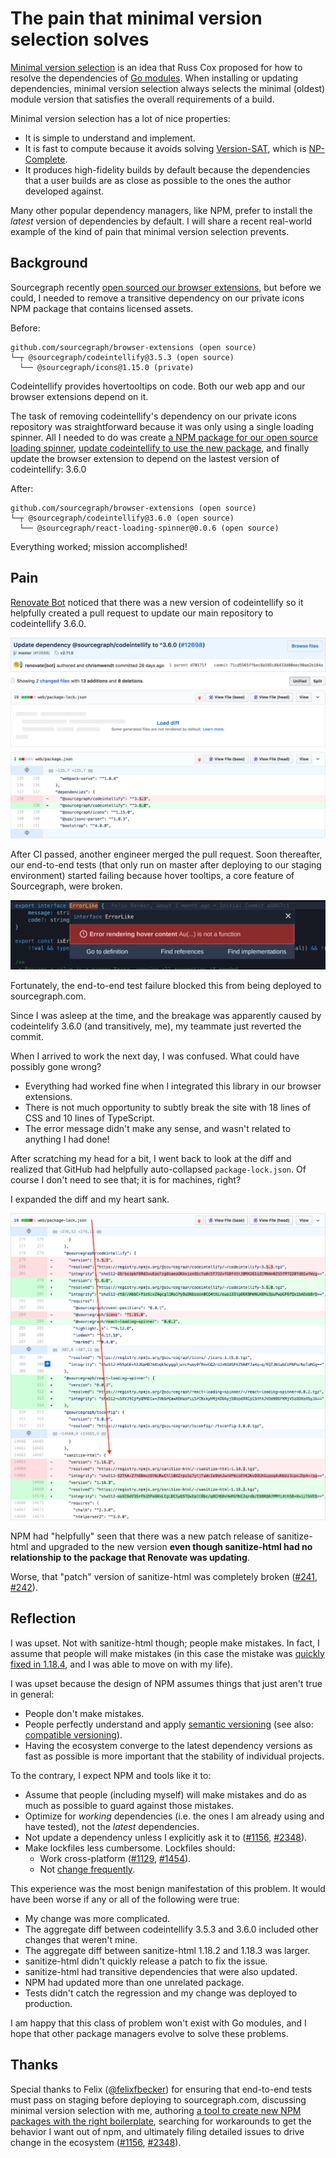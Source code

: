 # The pain that minimal version selection solves

[Minimal version selection](https://research.swtch.com/vgo-mvs) is an idea that Russ Cox proposed for how to resolve the dependencies of [Go modules](https://github.com/golang/go/wiki/Modules). When installing or updating dependencies, minimal version selection always selects the minimal (oldest) module version that satisfies the overall requirements of a build.

Minimal version selection has a lot of nice properties:

- It is simple to understand and implement.
- It is fast to compute because it avoids solving [Version-SAT](https://research.swtch.com/version-sat), which is [NP-Complete](https://en.wikipedia.org/wiki/NP-completeness).
- It produces high-fidelity builds by default because the dependencies that a user builds are as close as possible to the ones the author developed against.

Many other popular dependency managers, like NPM, prefer to install the _latest_ version of dependencies by default. I will share a recent real-world example of the kind of pain that minimal version selection prevents.

## Background

Sourcegraph recently [open sourced our browser extensions](https://about.sourcegraph.com/blog/sourcegraph-browser-extensions-are-now-open-source/), but before we could, I needed to remove a transitive dependency on our private icons NPM package that contains licensed assets.

Before:

```
github.com/sourcegraph/browser-extensions (open source)
└─┬ @sourcegraph/codeintellify@3.5.3 (open source)
  └── @sourcegraph/icons@1.15.0 (private)
```

Codeintellify provides hovertooltips on code. Both our web app and our browser extensions depend on it.

The task of removing codeintellify's dependency on our private icons repository was straightforward because it was only using a single loading spinner. All I needed to do was create [a NPM package for our open source loading spinner](https://github.com/sourcegraph/react-loading-spinner), [update codeintellify to use the new package](https://github.com/sourcegraph/codeintellify/pull/33), and finally update the browser extension to depend on the lastest version of codeintellify: 3.6.0

After:

```
github.com/sourcegraph/browser-extensions (open source)
└─┬ @sourcegraph/codeintellify@3.6.0 (open source)
  └── @sourcegraph/react-loading-spinner@0.0.6 (open source)
```

Everything worked; mission accomplished!

## Pain

[Renovate Bot](https://renovatebot.com/) noticed that there was a new version of codeintellify so it helpfully created a pull request to update our main repository to codeintellify 3.6.0.

![Pull request diff](diff.png)

After CI passed, another engineer merged the pull request. Soon thereafter, our end-to-end tests (that only run on master after deploying to our staging environment) started failing because hover tooltips, a core feature of Sourcegraph, were broken.

![Hover tooltips error](error.png)

Fortunately, the end-to-end test failure blocked this from being deployed to sourcegraph.com.

Since I was asleep at the time, and the breakage was apparently caused by codeintelify 3.6.0 (and transitively, me), my teammate just reverted the commit.

When I arrived to work the next day, I was confused. What could have possibly gone wrong?

- Everything had worked fine when I integrated this library in our browser extensions.
- There is not much opportunity to subtly break the site with 18 lines of CSS and 10 lines of TypeScript.
- The error message didn't make any sense, and wasn't related to anything I had done!

After scratching my head for a bit, I went back to look at the diff and realized that GitHub had helpfully auto-collapsed `package-lock.json`. Of course I don't need to see that; it is for machines, right?

I expanded the diff and my heart sank.

![package-lock.json](package-lock.png)

NPM had "helpfully" seen that there was a new patch release of sanitize-html and upgraded to the new version **even though sanitize-html had no relationship to the package that Renovate was updating**.

Worse, that "patch" version of sanitize-html was completely broken ([#241](https://github.com/punkave/sanitize-html/issues/241), [#242](https://github.com/punkave/sanitize-html/issues/242)).

## Reflection

I was upset. Not with sanitize-html though; people make mistakes. In fact, I assume that people will make mistakes (in this case the mistake was [quickly fixed in 1.18.4](https://github.com/punkave/sanitize-html/pull/244), and I was able to move on with my life).

I was upset because the design of NPM assumes things that just aren't true in general:

- People don't make mistakes.
- People perfectly understand and apply [semantic versioning](https://semver.org/) (see also: [compatible versioning](https://github.com/staltz/comver#why-use-compatible-versioning)).
- Having the ecosystem converge to the latest dependency versions as fast as possible is more important that the stability of individual projects.

To the contrary, I expect NPM and tools like it to:

- Assume that people (including myself) will make mistakes and do as much as possible to guard against those mistakes.
- Optimize for _working_ dependencies (i.e. the ones I am already using and have tested), not the _latest_ dependencies.
- Not update a dependency unless I explicitly ask it to ([#1156](https://npm.community/t/impossible-to-update-single-package-without-updating-its-dependencies/1156), [#2348](https://github.com/renovatebot/renovate/issues/2348)).
- Make lockfiles less cumbersome. Lockfiles should:
  - Work cross-platform ([#1129](https://npm.community/t/package-lock-json-keeps-changing-between-platforms-and-runs/1129), [#1454](https://npm.community/t/package-lock-json-changes-from-one-npm-install-to-the-next/1454)).
  - Not [change frequently](https://stackoverflow.com/questions/47638381/why-did-package-lock-json-change-the-integrity-hash-from-sha1-to-sha512).

This experience was the most benign manifestation of this problem. It would have been worse if any or all of the following were true:

- My change was more complicated.
- The aggregate diff between codeintellify 3.5.3 and 3.6.0 included other changes that weren't mine.
- The aggregate diff between sanitize-html 1.18.2 and 1.18.3 was larger.
- sanitize-html didn't quickly release a patch to fix the issue.
- sanitize-html had transitive dependencies that were also updated.
- NPM had updated more than one unrelated package.
- Tests didn't catch the regression and my change was deployed to production.

I am happy that this class of problem won't exist with Go modules, and I hope that other package managers evolve to solve these problems.

## Thanks

Special thanks to Felix ([@felixfbecker](https://twitter.com/felixfbecker)) for ensuring that end-to-end tests must pass on staging before deploying to sourcegraph.com, discussing minimal version selection with me, authoring [a tool to create new NPM packages with the right boilerplate](https://github.com/sourcegraph/create), searching for workarounds to get the behavior I want out of npm, and ultimately filing detailed issues to drive change in the ecosystem ([#1156](https://npm.community/t/impossible-to-update-single-package-without-updating-its-dependencies/1156), [#2348](https://github.com/renovatebot/renovate/issues/2348)).
